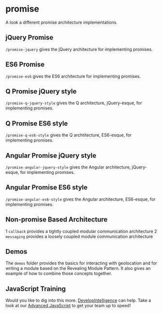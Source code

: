 # promise
A look a different promise architecture implementations.

## jQuery Promise
`/promise-jquery` gives the jQuery architecture for implementing promises.

## ES6 Promise
`/promise-es6` gives the ES6 architecture for implementing promises.

## Q Promise jQuery style
`/promise-q-jquery-style` gives the Q architecture, jQuery-esque, for implementing promises.

## Q Promise ES6 style
`/promise-q-es6-style` gives the Q archtitecture, ES6-esque, for implementing promises. 

## Angular Promise jQuery style
`/promise-angular-jquery-style` gives the Angular architecture, jQuery-esque, for implementing promises. 

## Angular Promise ES6 style
`/promise-angular-es6-style` gives the Angular architecture, ES6-esque, for implementing promises.

## Non-promise Based Architecture
1 `callback` provides a tightly coupled modular communication architecture
2 `messaging` provides a loosely coupled module communication architecture

## Demos
The `demos` folder provides the basics for interacting with geolocation and for writing a module based on the Revealing Module Pattern. It also gives an example of how to combine those concepts together.

## JavaScript Training
Would you like to dig into this more. [DevelopIntelligence](http://www.developintelligence.com) can help. Take a look at our [Advanced JavaScript](http://www.developintelligence.com/catalog/web-development-training/core-javascript/advanced-javascript) to get your team up to speed!


